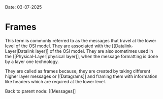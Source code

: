 Date: 03-07-2025

# Frames

This term is commonly referred to as the messages that travel at the lower level of the OSI model. They are associated with the [[Datalink-Layer|Datalink layer]] of the OSI model. They are also sometimes used in the [[Physical-Layer|physical layer]], when the message formatting is done by a layer one technology.

They are called as frames because, they are created by taking different higher layer messages or [[Datagrams]] and framing them with information like headers which are required at the lower level.


Back to parent node: [[Messages]]